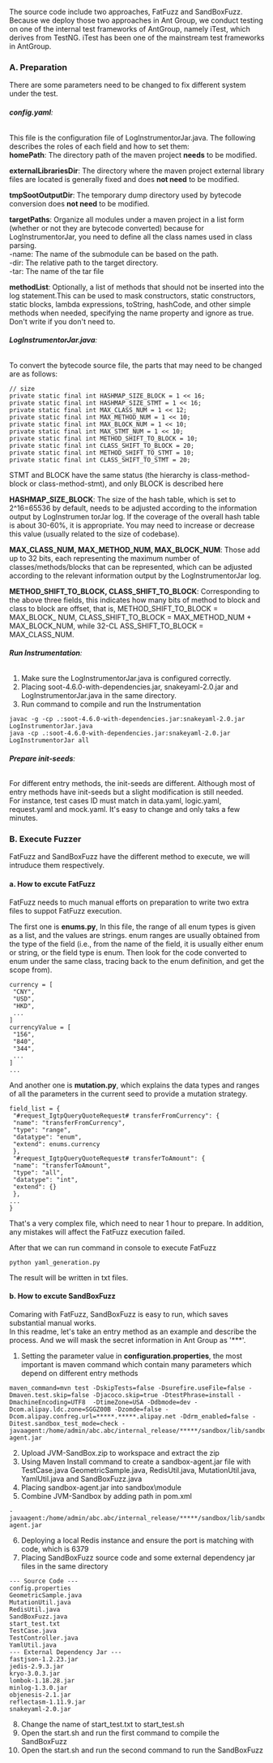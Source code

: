 The source code include two approaches, FatFuzz and SandBoxFuzz.  
Because we deploy those two approaches in Ant Group, we conduct testing on one of the internal test frameworks of AntGroup, namely iTest, which derives from TestNG.
iTest has been one of the mainstream test frameworks in AntGroup.  

### A. Preparation  
There are some parameters need to be changed to fix different system under the test.

###### _**config.yaml**_:
This file is the configuration file of LogInstrumentorJar.java. The following describes the roles of each field and how to set them:  
**homePath**: The directory path of the maven project **needs** to be modified.

**externalLibrariesDir**: The directory where the maven project external library files are located is generally fixed and does **not need** to be modified.

**tmpSootOutputDir**: The temporary dump directory used by bytecode conversion does **not need** to be modified.

**targetPaths**: Organize all modules under a maven project in a list form (whether or not they are bytecode converted) because for LogInstrumentorJar, you need to define all the class names used in class parsing.  
  -name: The name of the submodule can be based on the path.  
  -dir: The relative path to the target directory.  
  -tar: The name of the tar file
  
**methodList**: Optionally, a list of methods that should not be inserted into the log statement.This can be used to mask constructors, static constructors, static blocks, lambda expressions, toString, hashCode, and other simple methods when needed, specifying the name property and ignore as true. Don't write if you don't need to.

###### _**LogInstrumentorJar.java**_:
To convert the bytecode source file, the parts that may need to be changed are as follows:  
```
// size
private static final int HASHMAP_SIZE_BLOCK = 1 << 16;
private static final int HASHMAP_SIZE_STMT = 1 << 16;
private static final int MAX_CLASS_NUM = 1 << 12;
private static final int MAX_METHOD_NUM = 1 << 10;
private static final int MAX_BLOCK_NUM = 1 << 10;
private static final int MAX_STMT_NUM = 1 << 10;
private static final int METHOD_SHIFT_TO_BLOCK = 10;
private static final int CLASS_SHIFT_TO_BLOCK = 20;
private static final int METHOD_SHIFT_TO_STMT = 10;
private static final int CLASS_SHIFT_TO_STMT = 20;
```
STMT and BLOCK have the same status (the hierarchy is class-method-block or class-method-stmt), and only BLOCK is described here

**HASHMAP_SIZE_BLOCK**: The size of the hash table, which is set to 2^16=65536 by default, needs to be adjusted according to the information output by LogInstrumen torJar log. 
If the coverage of the overall hash table is about 30-60%, it is appropriate. You may need to increase or decrease this value (usually related to the size of codebase).

**MAX_CLASS_NUM, MAX_METHOD_NUM, MAX_BLOCK_NUM**: Those add up to 32 bits, each representing the maximum number of classes/methods/blocks that can be represented, which can be adjusted according to the relevant information output by the LogInstrumentorJar log.

**METHOD_SHIFT_TO_BLOCK, CLASS_SHIFT_TO_BLOCK**: Corresponding to the above three fields, this indicates how many bits of method to block and class to block are offset, that is, METHOD_SHIFT_TO_BLOCK = MAX_BLOCK_ NUM, CLASS_SHIFT_TO_BLOCK = MAX_METHOD_NUM + MAX_BLOCK_NUM, while 32-CL ASS_SHIFT_TO_BLOCK = MAX_CLASS_NUM.

###### _**Run Instrumentation**_:
1. Make sure the LogInstrumentorJar.java is configured correctly.
2. Placing soot-4.6.0-with-dependencies.jar, snakeyaml-2.0.jar and LogInstrumentorJar.java in the same directory.
3. Run command to compile and run the Instrumentation
```
javac -g -cp .:soot-4.6.0-with-dependencies.jar:snakeyaml-2.0.jar LogInstrumentorJar.java
java -cp .:soot-4.6.0-with-dependencies.jar:snakeyaml-2.0.jar LogInstrumentorJar all
```

###### _**Prepare init-seeds**_:
For different entry methods, the init-seeds are different. Although most of entry methods have init-seeds but a slight modification is still needed.  
For instance, test cases ID must match in data.yaml, logic.yaml, request.yaml and mock.yaml. It's easy to change and only taks a few minutes.

### B. Execute Fuzzer  
FatFuzz and SandBoxFuzz have the different method to execute, we will intruduce them respectively.  
#### a. How to excute FatFuzz  
FatFuzz needs to much manual efforts on preparation to write two extra files to suppot FatFuzz execution.

The first one is **enums.py**, In this file, the range of all enum types is given as a list, and the values are strings. 
enum ranges are usually obtained from the type of the field 
(i.e., from the name of the field, it is usually either enum or string, or the field type is enum. Then look for the code converted to enum under the same class, tracing back to the enum definition, and get the scope from).  
```
currency = [
 "CNY",
 "USD",
 "HKD",
 ...
]
currencyValue = [
 "156",
 "840",
 "344",
 ...
]
...
```

And another one is **mutation.py**, which explains the data types and ranges of all the parameters in the current seed to provide a mutation strategy. 
```
field_list = {
 "#request_IgtpQueryQuoteRequest# transferFromCurrency": {
 "name": "transferFromCurrency",
 "type": "range",
 "datatype": "enum",
 "extend": enums.currency
 },
 "#request_IgtpQueryQuoteRequest# transferToAmount": {
 "name": "transferToAmount",
 "type": "all",
 "datatype": "int",
 "extend": {}
 },
...
}

```
That's a very complex file, which need to near 1 hour to prepare.
In addition, any mistakes will affect the FatFuzz execution failed.

After that we can run command in console to execute FatFuzz
```
python yaml_generation.py
```
The result will be written in txt files.

#### b. How to excute SandBoxFuzz
Comaring with FatFuzz, SandBoxFuzz is easy to run, which saves substantial manual works.  
In this readme, let's take an entry method as an example and describe the process. And we will mask the secret information in Ant Group as '***'.
1. Setting the parameter value in **configuration.properties**, the most important is maven command which contain many parameters which depend on different entry methods
```
maven_command=mvn test -DskipTests=false -Dsurefire.useFile=false -Dmaven.test.skip=false -Djacoco.skip=true -DtestPhrase=install -DmachineEncoding=UTF8  -DtimeZone=USA -Ddbmode=dev -Dcom.alipay.ldc.zone=SGGZ00B -Dzomde=false -Dcom.alipay.confreg.url=*****.*****.alipay.net -Ddrm_enabled=false -Ditest.sandbox_test_mode=check -javaagent:/home/admin/abc.abc/internal_release/*****/sandbox/lib/sandbox-agent.jar
```
2. Upload JVM-SandBox.zip to workspace and extract the zip
3. Using Maven Install command to create a sandbox-agent.jar file with TestCase.java GeometricSample.java, RedisUtil.java, MutationUtil.java, YamlUtil.java and SandBoxFuzz.java
4. Placing sandbox-agent.jar into sandbox\module
5. Combine JVM-Sandbox by adding path in pom.xml
```
-javaagent:/home/admin/abc.abc/internal_release/*****/sandbox/lib/sandbox-agent.jar
```
6. Deploying a local Redis instance and ensure the port is matching with code, which is 6379
7. Placing SandBoxFuzz source code and some external dependency jar files in the same directory
```
--- Source Code ---
config.properties
GeometricSample.java
MutationUtil.java
RedisUtil.java
SandBoxFuzz.java
start_test.txt
TestCase.java
TestController.java
YamlUtil.java
--- External Dependency Jar ---
fastjson-1.2.23.jar
jedis-2.9.3.jar
kryo-3.0.3.jar
lombok-1.18.28.jar
minlog-1.3.0.jar
objenesis-2.1.jar
reflectasm-1.11.9.jar
snakeyaml-2.0.jar
```
8. Change the name of start_test.txt to start_test.sh
9. Open the start.sh and run the first command to compile the SandBoxFuzz
10. Open the start.sh and run the second command to run the SandBoxFuzz
